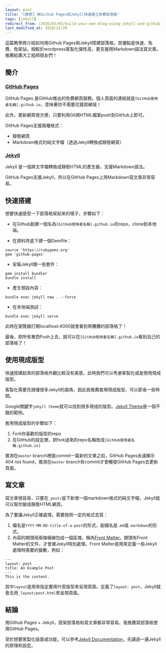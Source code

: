 ```yaml
---
layout: post
title: "[教學] 用Github Pages和Jekyll快速建立免費部落格"
tags: [jekyll]
redirect_from: /2016/03/05/build-your-own-blog-using-jekyll-and-github-pages
last_modified_at: 2018/12/29
---
```


這篇教學將介紹如何用Github Pages和Jekyll搭建部落格。其優點是快速、免費、免架站，相較於wordpress客製化彈性高，更支援用Markdown語法寫文章。推薦給廣大工程師朋友們！

## 簡介

### [GitHub Pages](https://pages.github.com/)

GitHub Pages 是GitHub推出的免費網頁服務。個人頁面的連結就是`[GitHub使用者名稱].github.io`，意味著你不需要花錢買網域！

此外，更新網頁很方便，只要利用Git將HTML檔案push到GitHub上即可。

GitHub Pages支援兩種格式：

* 靜態網頁
* Markdown格式的純文字檔（透過Jekyll轉換成靜態網頁）

### [Jekyll](https://jekyllrb.com/)

Jekyll 是一個將文字檔轉換成靜態HTML的產生器，支援Markdown語法。

GitHub Pages支援Jekyll，所以在GitHub Pages上用Markdown寫文章非常容易。

## 快速搭建

想要快速感受一下部落格架起來的樣子，步驟如下：

* 在Github創建一個名為`[GitHub使用者名稱].github.io`的repo，clone到本地端。

* 在資料夾底下建一個Gemfile：

~~~
source 'https://rubygems.org'
gem 'github-pages'
~~~

* 安裝Jekyll跟一些套件：

~~~
gem install bundler
bundle install
~~~

* 產生預設內容：

~~~
bundle exec jekyll new . --force
~~~

* 在本地端測試：

~~~
bundle exec jekyll serve
~~~

此時在瀏覽器打開localhost:4000就會看到熱騰騰的部落格了！

最後，把所有東西Push上去，就可以在`[GitHub使用者名稱].github.io`看到自己的部落格了！

## 使用現成版型

快速搭建起來的部落格外觀比較沒有美感，此時我們可以考慮客製化或是使用現成版型。

客製化需要先搞懂很多Jekyll的眉角，因此我推薦套用現成版型，可以節省一些時間。

Google關鍵字`jekyll theme`就可以找到很多現成的版型。[Jekyll Theme](http://jekyllthemes.org/)是一個不錯的範例。

套用現成版型的步驟如下：

1. Fork你喜歡的版型的repo
2. 在GitHub的設定裡，把fork過來的repo名稱改成`[GitHub使用者名稱.github.io]`

實測在`master` branch裡面commit一篇新的文章之前，GitHub Pages永遠顯示404 not found，推測在`master` branch有commit才會觸發GitHub Pages去更新頁面。

## 寫文章

寫文章很容易，只要在`_post/`底下新增一個markdown格式的純文字檔，Jekyll就可以幫你變成靜態HTML網頁。

為了要讓Jekyll正確處理，需要按照一定的格式去寫：

1. 檔名是`YYYY-MM-DD-title-of-a-post`的形式，副檔名是`.md`或`.markdown`的形式。
2. 內容的開頭用兩條橫線包成一個區塊，稱為[Front Matter](https://jekyllrb.com/docs/frontmatter/)。開頭有Front Matter的文件，才會被Jekyll特別處理。Front Matter是用來定義一些Jekyll處理時需要的變數，例如：

~~~
---
layout: post
title: An Example Post
---
This is the content.
~~~

其中`layout`是用來指定要用什麼版型來呈現頁面。定義了`layout: post`，Jekyll就會去用`_layout/post.html`來呈現頁面。

## 結論

用Github Pages + Jekyll，搭架部落格和寫文章都非常容易。我推薦寫部落格使用GitHub Pages。

至於想要客製化版面或功能，可以參考[Jekyll Documentation](https://jekyllrb.com/docs/home/)，先讀過一遍Jekyll的原理和設定。
